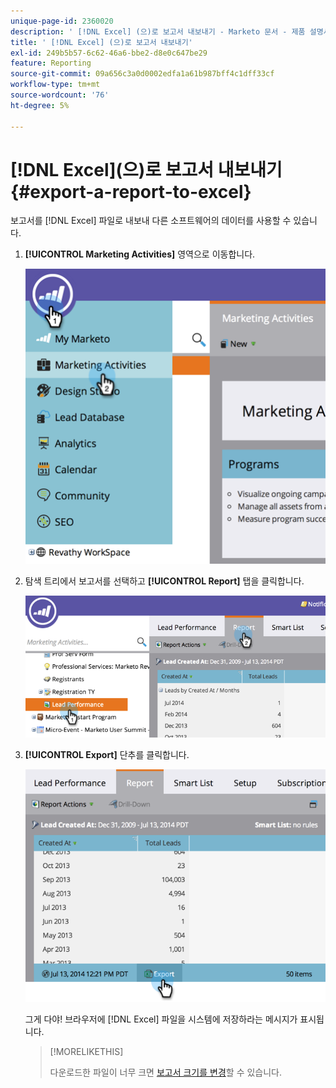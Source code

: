 ```yaml
---
unique-page-id: 2360020
description: ' [!DNL Excel] (으)로 보고서 내보내기 - Marketo 문서 - 제품 설명서'
title: ' [!DNL Excel] (으)로 보고서 내보내기'
exl-id: 249b5b57-6c62-46a6-bbe2-d8e0c647be29
feature: Reporting
source-git-commit: 09a656c3a0d0002edfa1a61b987bff4c1dff33cf
workflow-type: tm+mt
source-wordcount: '76'
ht-degree: 5%

---
```


# [!DNL Excel]&#x200B;(으)로 보고서 내보내기 {#export-a-report-to-excel}

보고서를 [!DNL Excel] 파일로 내보내 다른 소프트웨어의 데이터를 사용할 수 있습니다.

1. **[!UICONTROL Marketing Activities]** 영역으로 이동합니다.

   ![](assets/image2014-9-16-13-3a11-3a14.png)

1. 탐색 트리에서 보고서를 선택하고 **[!UICONTROL Report]** 탭을 클릭합니다.

   ![](assets/image2014-9-16-13-3a11-3a18.png)

1. **[!UICONTROL Export]** 단추를 클릭합니다.

   ![](assets/image2014-9-16-13-3a11-3a21.png)

   그게 다야! 브라우저에 [!DNL Excel] 파일을 시스템에 저장하라는 메시지가 표시됩니다.

   >[!MORELIKETHIS]
   >
   >다운로드한 파일이 너무 크면 [보고서 크기를 변경](/help/marketo/product-docs/reporting/basic-reporting/editing-reports/configure-report-size.md)할 수 있습니다.
